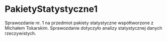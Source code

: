# PakietyStatystyczne1
Sprawozdanie nr. 1 na przedmiot pakiety statystyczne współtworzone z Michałem Tokarskim.
Sprawozdanie dotyczyło analizy statystycznej danych rzeczywistych.
